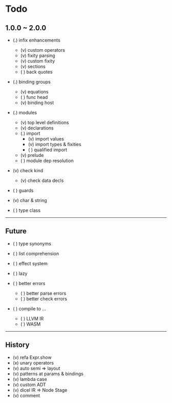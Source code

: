 # Todo

## 1.0.0 ~ 2.0.0


- (.) infix enhancements
  - (v) custom operators
  - (v) fixity parsing
  - (v) custom fixity
  - (v) sections
  - ( ) back quotes

- (.) binding groups
  - (v) equations
  - ( ) func head
  - (v) binding host

- (.) modules
  - (v) top level definitions
  - (v) declarations
  - (.) import
    - (v) import values
    - (v) import types & fixities
    - ( ) qualified import
  - (v) prelude
  - ( ) module dep resolution

- (v) check kind
  - (v) check data decls

- ( ) guards

- (v) char & string

- ( ) type class

---

## Future

- ( ) type synonyms

- ( ) list comprehension

- ( ) effect system

- ( ) lazy

- ( ) better errors
  - ( ) better parse errors
  - ( ) better check errors

- ( ) compile to ...
  - ( ) LLVM IR
  - ( ) WASM

---

## History

- (v) refa Expr.show
- (x) unary operators
- (v) auto semi => layout
- (v) patterns at params & bindings
- (v) lambda case
- (v) custom ADT
- (v) dicel IR => Node Stage
- (v) comment
